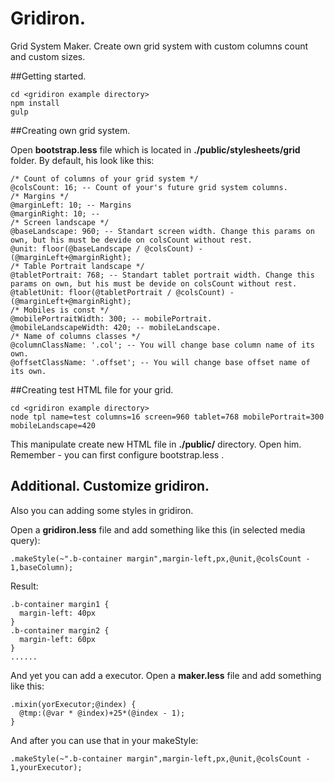 Gridiron.
========

Grid System Maker. Create own grid system with custom columns count and custom sizes. 

##Getting started.

```
cd <gridiron example directory>
npm install
gulp
```

##Creating own grid system.

Open **bootstrap.less** file which is located in **./public/stylesheets/grid** folder. By default, his look like this:


```
/* Count of columns of your grid system */
@colsCount: 16; -- Count of your's future grid system columns.
/* Margins */
@marginLeft: 10; -- Margins
@marginRight: 10; -- 
/* Screen landscape */
@baseLandscape: 960; -- Standart screen width. Change this params on own, but his must be devide on colsCount without rest.
@unit: floor(@baseLandscape / @colsCount) - (@marginLeft+@marginRight);
/* Table Portrait landscape */
@tabletPortrait: 768; -- Standart tablet portrait width. Change this params on own, but his must be devide on colsCount without rest.
@tabletUnit: floor(@tabletPortrait / @colsCount) - (@marginLeft+@marginRight);
/* Mobiles is const */
@mobilePortraitWidth: 300; -- mobilePortrait.
@mobileLandscapeWidth: 420; -- mobileLandscape.
/* Name of columns classes */
@columnClassName: '.col'; -- You will change base column name of its own.
@offsetClassName: '.offset'; -- You will change base offset name of its own.
```

##Creating test HTML file for your grid.

```
cd <gridiron example directory>
node tpl name=test columns=16 screen=960 tablet=768 mobilePortrait=300 mobileLandscape=420
```
This manipulate create new HTML file in **./public/** directory. Open him. Remember - you can first configure bootstrap.less .

## Additional. Customize gridiron.

Also you can adding some styles in gridiron. 

Open a **gridiron.less** file and add something like this (in selected media query):

```
.makeStyle(~".b-container margin",margin-left,px,@unit,@colsCount - 1,baseColumn);
```
Result:
```
.b-container margin1 {
  margin-left: 40px
}
.b-container margin2 {
  margin-left: 60px
}
......
```
Аnd yet you can add a executor. Open a **maker.less** file and add something like this:

```
.mixin(yorExecutor;@index) {
  @tmp:(@var * @index)+25*(@index - 1);
}
```
And after you can use that in your makeStyle:

```
.makeStyle(~".b-container margin",margin-left,px,@unit,@colsCount - 1,yourExecutor);
```

